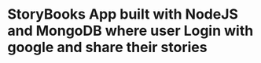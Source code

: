 # StoryBooks App built with NodeJS and MongoDB where user Login with google and share their stories
